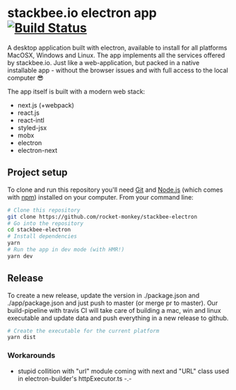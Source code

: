 # stackbee.io electron app [![Build Status](https://travis-ci.org/rocket-monkey/stackbee-electron.svg?branch=master)](https://travis-ci.org/rocket-monkey/stackbee-electron)

A desktop application built with electron, available to install for all platforms MacOSX, Windows and Linux. The app implements all the services offered by stackbee.io. Just like a web-application, but packed in a native installable app - without the browser issues and with full access to the local computer 😎

The app itself is built with a modern web stack:

* next.js (+webpack)
* react.js
* react-intl
* styled-jsx
* mobx
* electron
* electron-next

## Project setup

To clone and run this repository you'll need [Git](https://git-scm.com) and [Node.js](https://nodejs.org/en/download/) (which comes with [npm](http://npmjs.com)) installed on your computer. From your command line:

```bash
# Clone this repository
git clone https://github.com/rocket-monkey/stackbee-electron
# Go into the repository
cd stackbee-electron
# Install dependencies
yarn
# Run the app in dev mode (with HMR!)
yarn dev
```

## Release

To create a new release, update the version in ./package.json and ./app/package.json and just push to master (or merge pr to master). Our build-pipeline with travis CI will take care of building a mac, win and linux executable and update data and push everything in a new release to github.

```bash
# Create the executable for the current platform
yarn dist
```

### Workarounds

* stupid collition with "url" module coming with next and "URL" class used in electron-builder's httpExecutor.ts -.-
